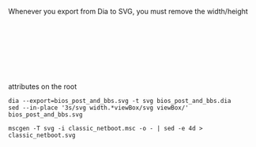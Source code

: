 Whenever you export from Dia to SVG, you must remove the width/height
attributes on the root <svg> element. If you forget to do that, it will not
resize dynamically.


```
dia --export=bios_post_and_bbs.svg -t svg bios_post_and_bbs.dia
sed --in-place '3s/svg width.*viewBox/svg viewBox/' bios_post_and_bbs.svg

mscgen -T svg -i classic_netboot.msc -o - | sed -e 4d > classic_netboot.svg
```
